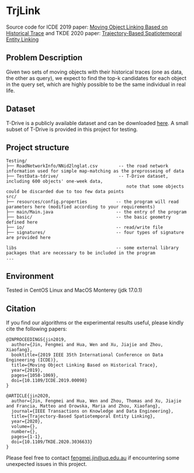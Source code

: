 # TrjLink

Source code for ICDE 2019 paper: [Moving Object Linking Based on Historical Trace](https://ieeexplore.ieee.org/abstract/document/8731507) and TKDE 2020 paper: [Trajectory-Based Spatiotemporal Entity Linking](https://ieeexplore.ieee.org/abstract/document/9250637)

## Problem Description
Given two sets of moving objects with their historical traces (one as data, the other as query), we expect to find the top-k candidates for each object in the query set, which are highly possible to be the same individual in real life.

## Dataset
T-Drive is a publicly available dataset and can be downloaded [here](https://www.microsoft.com/en-us/research/publication/t-drive-trajectory-data-sample/).
A small subset of T-Drive is provided in this project for testing.

## Project structure
    Testing/                                  
    ├── RoadNetworkInfo/NNid2lnglat.csv        -- the road network information used for simple map-matching as the preprosseing of data
    ├── TestData-tdrive/                       -- T-Drive dataset, including 600 objects' one-week data,
                                                  note that some objects could be discarded due to too few data points
    src/                                      
    ├── resources/config.properties           -- the program will read parameters here (modified according to your requirements)
    ├── main/Main.java                        -- the entry of the program
    ├── basic/                                -- the basic geometry defined here
    ├── io/                                   -- read/write file
    ├── signatures/                           -- four types of signature are provided here
    
    libs                                      -- some external library packages that are necessary to be included in the program
    ...                 

## Environment
Tested in CentOS Linux and MacOS Monterey (jdk 17.0.1)

## Citation

If you find our algorithms or the experimental results useful, please kindly cite the following papers:
```
@INPROCEEDINGS{jin2019,
  author={Jin, Fengmei and Hua, Wen and Xu, Jiajie and Zhou, Xiaofang},
  booktitle={2019 IEEE 35th International Conference on Data Engineering (ICDE)}, 
  title={Moving Object Linking Based on Historical Trace}, 
  year={2019},
  pages={1058-1069},
  doi={10.1109/ICDE.2019.00098}
}

@ARTICLE{jin2020,
  author={Jin, Fengmei and Hua, Wen and Zhou, Thomas and Xu, Jiajie and Francia, Matteo and Orowska, Maria and Zhou, Xiaofang},
  journal={IEEE Transactions on Knowledge and Data Engineering}, 
  title={Trajectory-Based Spatiotemporal Entity Linking}, 
  year={2020},
  volume={},
  number={},
  pages={1-1},
  doi={10.1109/TKDE.2020.3036633}
}
```

Please feel free to contact fengmei.jin@uq.edu.au if encountering some unexpected issues in this project.
